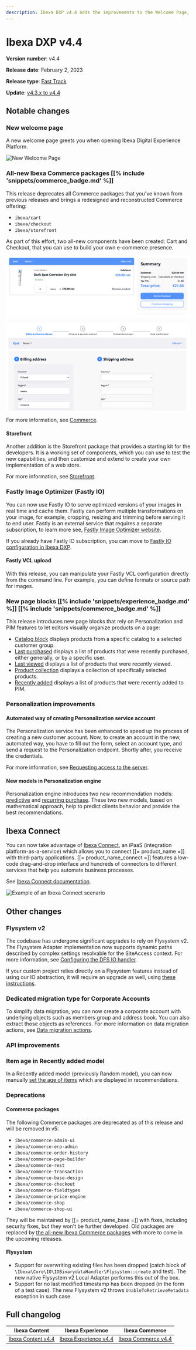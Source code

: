 ```yaml
---
description: Ibexa DXP v4.4 adds the improvements to the Welcome Page, All-new Ibexa Commerce packages and Fastly IO.
---
```


<!-- vale VariablesVersion = NO -->
# Ibexa DXP v4.4

**Version number**: v4.4

**Release date**: February 2, 2023

**Release type**: [Fast Track](https://support.ibexa.co/Public/service-life)

**Update**: [v4.3.x to v4.4](https://doc.ibexa.co/en/latest/update_and_migration/from_4.3/update_from_4.3/)

## Notable changes

### New welcome page

A new welcome page greets you when opening Ibexa Digital Experience Platform.

![New Welcome Page](4.4_welcome_page.png)

### All-new Ibexa Commerce packages [[% include 'snippets/commerce_badge.md' %]]

This release deprecates all Commerce packages that you've known from previous releases 
and brings a redesigned and reconstructed Commerce offering:

- `ibexa/cart`
- `ibexa/checkout`
- `ibexa/storefront`

As part of this effort, two all-new components have been created: Cart and Checkout, 
that you can use to build your own e-commerce presence. 

![The new cart view](img/4.4_new_cart.png "The new cart view")

![The new checkout](img/4.4_new_checkout.png "The new checkout")

For more information, see [Commerce](https://doc.ibexa.co/en/4.4/commerce/commerce/).

#### Storefront

Another addition is the Storefront package that provides a starting kit 
for the developers.
It is a working set of components, which you can use to test the new capabilities, 
and then customize and extend to create your own implementation of a web store.

For more information, see [Storefront](https://doc.ibexa.co/en/4.4/commerce/storefront/storefront).

### Fastly Image Optimizer (Fastly IO)

You can now use Fastly IO to serve optimized versions of your images in real time and cache them.
Fastly can perform multiple transformations on your image,
for example, cropping, resizing and trimming before serving it to end user.
Fastly is an external service that requires a separate subscription,
to learn more see, [Fastly Image Optimizer website](https://docs.fastly.com/en/guides/about-fastly-image-optimizer).

If you already have Fastly IO subscription, you can move to [Fastly IO configuration in Ibexa DXP](https://doc.ibexa.co/en/4.4/content_management/images/fastly_io/).

#### Fastly VCL upload

With this release, you can manipulate your Fastly VCL configuration directly from the command line.
For example, you can define formats or source path for images.

### New page blocks [[% include 'snippets/experience_badge.md' %]] [[% include 'snippets/commerce_badge.md' %]]

This release introduces new page blocks that rely on Personalization and PIM features 
to let editors visually organize products on a page: 

- [Catalog block](https://doc.ibexa.co/projects/userguide/en/4.4/content_management/block_reference/#catalog-block) displays products from a specific catalog to a selected customer group.
- [Last purchased](https://doc.ibexa.co/projects/userguide/en/4.4/content_management/block_reference/#last-purchased-block) displays a list of products that were recently purchased, either generally, or by a specific user.
- [Last viewed](https://doc.ibexa.co/projects/userguide/en/4.4/content_management/block_reference/#last-viewed-block) displays a list of products that were recently viewed.
- [Product collection](https://doc.ibexa.co/projects/userguide/en/4.4/content_management/block_reference/#product-collection-block) displays a collection of specifically selected products.
- [Recently added](https://doc.ibexa.co/projects/userguide/en/4.4/content_management/block_reference/#recently-added-block) displays a list of products that were recently added to PIM.

### Personalization improvements

#### Automated way of creating Personalization service account

The Personalization service has been enhanced to speed up the process of creating a new customer account.
Now, to create an account in the new, automated way, you have to fill out the form, select an account type, and send a request to the Personalization endpoint.
Shortly after, you receive the credentials.

For more information, see [Requesting access to the server](https://doc.ibexa.co/projects/userguide/en/4.4/personalization/enable_personalization/#request-access-to-the-server).

#### New models in Personalization engine

Personalization engine introduces two new recommendation models: [predictive](https://doc.ibexa.co/projects/userguide/en/4.4/personalization/recommendation_models/#predictive) and [recurring purchase](https://doc.ibexa.co/projects/userguide/en/4.4/personalization/recommendation_models/#recurring-purchase). These two new models, based on mathematical approach, help to predict clients behavior and
provide the best recommendations.

## Ibexa Connect

You can now take advantage of [Ibexa Connect](https://www.ibexa.co/products/ibexa-connect),
an iPaaS (integration platform-as-a-service) which allows you to connect [[= product_name =]] with third-party applications.
[[= product_name_connect =]] features a low-code drag-and-drop interface and hundreds of connectors to different services
that help you automate business processes.

See [Ibexa Connect documentation](https://doc.ibexa.co/projects/connect/en/latest/).

![Example of an Ibexa Connect scenario](4.4_connect_scenario_example.png)

## Other changes

### Flysystem v2

The codebase has undergone significant upgrades to rely on Flysystem v2.
The Flysystem Adapter implementation now supports dynamic paths
described by complex settings resolvable for the SiteAccess context.
For more information, see [Configuring the DFS IO handler](https://doc.ibexa.co/en/4.4/infrastructure_and_maintenance/clustering/clustering/#configuring-the-dfs-io-handler).

If your custom project relies directly on a Flysystem features instead of using our IO abstraction,
it will require an upgrade as well,
using [these instructions](https://flysystem.thephpleague.com/docs/upgrade-from-1.x/).

### Dedicated migration type for Corporate Accounts

To simplify data migration, you can now create a corporate account with underlying objects such as members group and address book.
You can also extract those objects as references. 
For more information on data migration actions, see [Data migration actions](https://doc.ibexa.co/en/4.4/content_management/data_migration/data_migration_actions/#data-migration-actions).

### API improvements

### Item age in Recently added model

In a Recently added model (previously Random model), you can now manually [set the age of items](https://doc.ibexa.co/projects/userguide/en/4.4/personalization/recommendation_models/#recently-added) which are displayed in recommendations.

### Deprecations

#### Commerce packages

The following Commerce packages are deprecated as of this release and will be removed in v5:

- `ibexa/commerce-admin-ui`
- `ibexa/commerce-erp-admin`
- `ibexa/commerce-order-history`
- `ibexa/commerce-page-builder`
- `ibexa/commerce-rest`
- `ibexa/commerce-transaction`
- `ibexa/commerce-base-design`
- `ibexa/commerce-checkout`
- `ibexa/commerce-fieldtypes`
- `ibexa/commerce-price-engine`
- `ibexa/commerce-shop`
- `ibexa/commerce-shop-ui`

They will be maintained by [[= product_name_base =]] with fixes, including security fixes, but they won't be further developed.
Old packages are replaced by [the all-new Ibexa Commerce packages](#all-new-ibexa-commerce-packages) with more
to come in the upcoming releases.

#### Flysystem

- Support for overwriting existing files has been dropped (catch block of `\Ibexa\Core\IO\IOBinarydataHandler\Flysystem::create` and test). The new native Flysystem v2 Local Adapter performs this out of the box.
- Support for no last modified timestamp has been dropped (in the form of a test case). The new Flysystem v2 throws `UnableToRetrieveMetadata` exception in such case.

## Full changelog

| Ibexa Content          | Ibexa Experience          | Ibexa Commerce          |
|------------------------|---------------------------|-------------------------|
| [Ibexa Content v4.4](https://github.com/ibexa/content/releases/tag/v4.4.0) | [Ibexa Experience v4.4](https://github.com/ibexa/experience/releases/tag/v4.4.0) | [Ibexa Commerce v4.4](https://github.com/ibexa/commerce/releases/tag/v4.4.0) |
